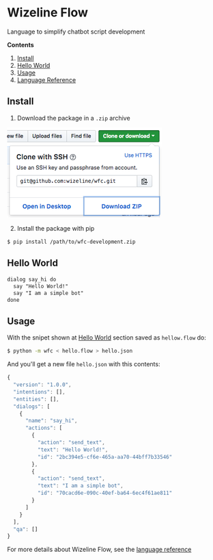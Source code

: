 # Wizeline Flow
Language to simplify chatbot script development

**Contents**

1. [Install](#install)
1. [Hello World](#hello-world)
1. [Usage](#usage)
1. [Language Reference][lang-ref]

## Install

1. Download the package in a `.zip` archive

![Package download][wfc-zip]

2. Install the package with pip

```sh
$ pip install /path/to/wfc-development.zip
```

## Hello World

```
dialog say_hi do
  say "Hello World!"
  say "I am a simple bot"
done
```

## Usage

With the snipet shown at [Hello World](#hello-world) section saved as `hellow.flow` do:

```sh
$ python -m wfc < hello.flow > hello.json
```

And you'll get a new file `hello.json` with this contents:

```javascript
{
  "version": "1.0.0",
  "intentions": [],
  "entities": [],
  "dialogs": [
    {
      "name": "say_hi",
      "actions": [
        {
          "action": "send_text",
          "text": "Hello World!",
          "id": "2bc394e5-cf6e-465a-aa70-44bff7b33546"
        },
        {
          "action": "send_text",
          "text": "I am a simple bot",
          "id": "70cacd6e-090c-40ef-ba64-6ec4f61ae811"
        }
      ]
    }
  ],
  "qa": []
}
```

For more details about Wizeline Flow, see the [language reference][lang-ref]

[wfc-zip]: docs/img/wfc-zip-package.png
[lang-ref]: docs/language.md

